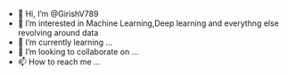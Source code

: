 - 👋 Hi, I’m @GirishV789
- 👀 I’m interested in Machine Learning,Deep learning and everythng else revolving around data
- 🌱 I’m currently learning ...
- 💞️ I’m looking to collaborate on ...
- 📫 How to reach me ...

<!---
GirishV789/GirishV789 is a ✨ special ✨ repository because its `README.md` (this file) appears on your GitHub profile.
You can click the Preview link to take a look at your changes.
--->
